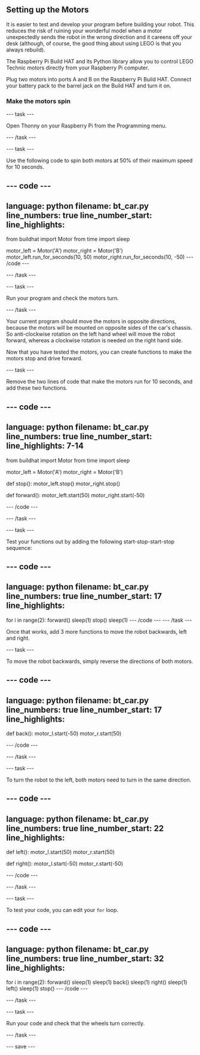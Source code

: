 ## Setting up the Motors

It is easier to test and develop your program before building your robot. This reduces the risk of ruining your wonderful model when a motor unexpectedly sends the robot in the wrong direction and it careens off your desk (although, of course, the good thing about using LEGO is that you always rebuild).

The Raspberry Pi Build HAT and its Python library allow you to control LEGO Technic motors directly from your Raspberry Pi computer.

Plug two motors into ports A and B on the Raspberry Pi Build HAT.  Connect your battery pack to the barrel jack on the Build HAT and turn it on. 

### Make the motors spin

--- task ---

Open Thonny on your Raspberry Pi from the Programming menu.

--- /task ---

--- task ---

Use the following code to spin both motors at 50% of their maximum speed for 10 seconds.

--- code ---
---
language: python
filename: bt_car.py
line_numbers: true
line_number_start: 
line_highlights: 
---
from buildhat import Motor
from time import sleep

motor_left = Motor('A')
motor_right = Motor('B')
motor_left.run_for_seconds(10, 50)
motor_right.run_for_seconds(10, -50)
--- /code ---

--- /task ---

--- task ---

Run your program and check the motors turn.

--- /task ---

Your current program should move the motors in opposite directions, because the motors will be mounted on opposite sides of the car's chassis. So anti-clockwise rotation on the left hand wheel will move the robot forward, whereas a clockwise rotation is needed on the right hand side.

Now that you have tested the motors, you can create functions to make the motors stop and drive forward.

--- task ---

Remove the two lines of code that make the motors run for 10 seconds, and add these two functions.

--- code ---
---
language: python
filename: bt_car.py
line_numbers: true
line_number_start: 
line_highlights: 7-14
---
from buildhat import Motor
from time import sleep

motor_left = Motor('A')
motor_right = Motor('B')

def stop():
  motor_left.stop()
  motor_right.stop()


def forward():
  motor_left.start(50)
  motor_right.start(-50)


--- /code ---

--- /task ---

--- task ---

Test your functions out by adding the following start-stop-start-stop sequence:

--- code ---
---
language: python
filename: bt_car.py
line_numbers: true
line_number_start: 17
line_highlights: 
---
for i in range(2):
  forward()
  sleep(1)
  stop()
  sleep(1)
--- /code ---
--- /task ---


Once that works, add 3 more functions to move the robot backwards, left and right.

--- task ---

To move the robot backwards, simply reverse the directions of both motors.

--- code ---
---
language: python
filename: bt_car.py
line_numbers: true
line_number_start: 17
line_highlights: 
---
def back():
  motor_l.start(-50)
  motor_r.start(50)


--- /code ---

--- /task ---

--- task ---

To turn the robot to the left, both motors need to turn in the same direction.

--- code ---
---
language: python
filename: bt_car.py
line_numbers: true
line_number_start: 22
line_highlights: 
---
def left():
  motor_l.start(50)
  motor_r.start(50)


def right():
  motor_l.start(-50)
  motor_r.start(-50)


--- /code ---

--- /task ---

--- task ---

To test your code, you can edit your `for` loop.

--- code ---
---
language: python
filename: bt_car.py
line_numbers: true
line_number_start: 32
line_highlights: 
---
for i in range(2):
  forward()
  sleep(1)
  sleep(1)
  back()
  sleep(1)
  right()
  sleep(1)
  left()
  sleep(1)
  stop()
--- /code ---

--- /task ---

--- task ---

Run your code and check that the wheels turn correctly.

--- /task ---

--- save ---